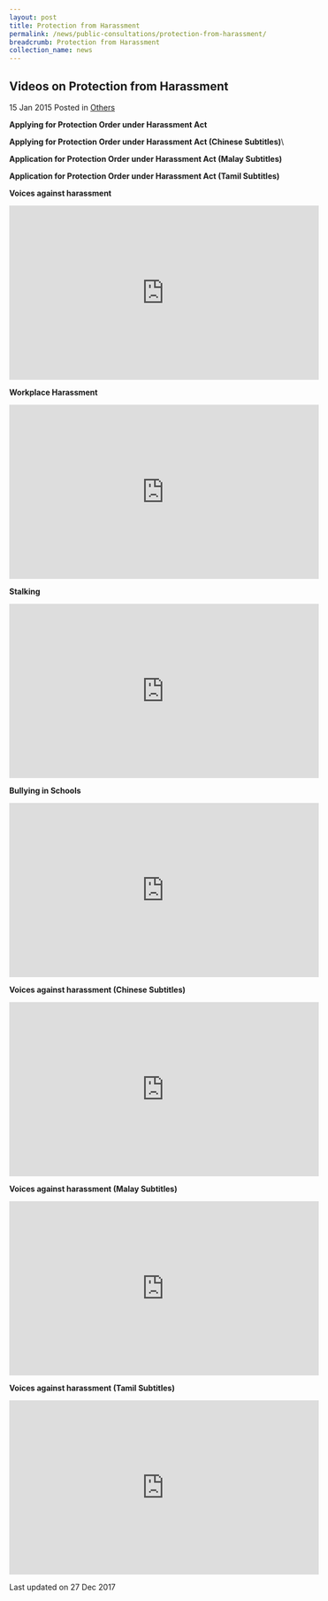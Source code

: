 ```yaml
---
layout: post
title: Protection from Harassment 
permalink: /news/public-consultations/protection-from-harassment/
breadcrumb: Protection from Harassment 
collection_name: news
---
```


Videos on Protection from Harassment
---

15 Jan 2015 Posted in [Others](/news/others/)

**Applying for Protection Order under Harassment Act**

**Applying for Protection Order under Harassment Act (Chinese Subtitles)**\

**Application for Protection Order under Harassment Act (Malay Subtitles)**

**Application for Protection Order under Harassment Act (Tamil Subtitles)**

**Voices against harassment**

<iframe width="560" height="315" src="https://www.youtube.com/embed/rcwVdgrjTjI" frameborder="0" allow="accelerometer; autoplay; encrypted-media; gyroscope; picture-in-picture" allowfullscreen></iframe>

**Workplace Harassment**

<iframe width="560" height="315" src="https://www.youtube.com/embed/EyaD3kho4uE" frameborder="0" allow="accelerometer; autoplay; encrypted-media; gyroscope; picture-in-picture" allowfullscreen></iframe>

**Stalking**

<iframe width="560" height="315" src="https://www.youtube.com/embed/PfmmKSTV_vg" frameborder="0" allow="accelerometer; autoplay; encrypted-media; gyroscope; picture-in-picture" allowfullscreen></iframe>

**Bullying in Schools**

<iframe width="560" height="315" src="https://www.youtube.com/embed/cRXTsgVzzNo" frameborder="0" allow="accelerometer; autoplay; encrypted-media; gyroscope; picture-in-picture" allowfullscreen></iframe>

**Voices against harassment (Chinese Subtitles)**

<iframe width="560" height="315" src="https://www.youtube.com/embed/F2AHaUjsHVs" frameborder="0" allow="accelerometer; autoplay; encrypted-media; gyroscope; picture-in-picture" allowfullscreen></iframe>

**Voices against harassment (Malay Subtitles)**

<iframe width="560" height="315" src="https://www.youtube.com/embed/CAMPaBjYWgI" frameborder="0" allow="accelerometer; autoplay; encrypted-media; gyroscope; picture-in-picture" allowfullscreen></iframe>

**Voices against harassment (Tamil Subtitles)**

<iframe width="560" height="315" src="https://www.youtube.com/embed/GsOeE_0xMHU" frameborder="0" allow="accelerometer; autoplay; encrypted-media; gyroscope; picture-in-picture" allowfullscreen></iframe>

<p class="right-side-updated">Last updated on 27 Dec 2017</p>
